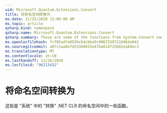 ```yaml
---
uid: Microsoft.Quantum.Extensions.Convert
title: 将命名空间转换为
ms.date: 11/25/2020 12:00:00 AM
ms.topic: article
qsharp.kind: namespace
qsharp.name: Microsoft.Quantum.Extensions.Convert
qsharp.summary: These are some of the functions from System.Convert namespace of .NET CLR that are relevant within Q# type system.
ms.openlocfilehash: 7cf05adfa0555e54cbba9c99672597218464a942
ms.sourcegitcommit: a87c1aa8e7453360025e47ba614f25b02ea84ec3
ms.translationtype: MT
ms.contentlocale: zh-CN
ms.lasthandoff: 11/26/2020
ms.locfileid: "96213432"
---
```

# <a name="microsoftquantumextensionsconvert-namespace"></a>将命名空间转换为

这些是 "系统" 中的 "转换" .NET CLR 的命名空间中的一些函数。

